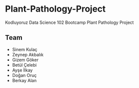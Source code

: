 # Plant-Pathology-Project
Kodluyoruz Data Science 102 Bootcamp Plant Pathology Project

## Team

- Sinem Kulaç
- Zeynep Akbalık
- Gizem Göker
- Betül Çelebi
- Ayşe İlkay
- Doğan Oruç
- Berkay Alan
